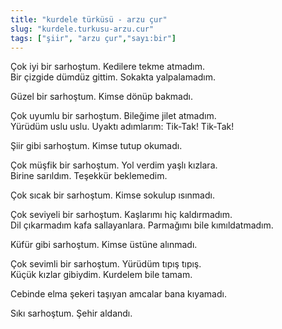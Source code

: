 ```yaml
---
title: "kurdele türküsü - arzu çur"
slug: "kurdele.turkusu-arzu.cur"
tags: ["şiir", "arzu çur","sayı:bir"]
---
```


Çok iyi bir sarhoştum. Kedilere tekme atmadım.\
Bir çizgide dümdüz gittim. Sokakta yalpalamadım.

Güzel bir sarhoştum. Kimse dönüp bakmadı.

Çok uyumlu bir sarhoştum. Bileğime jilet atmadım.\
Yürüdüm uslu uslu. Uyaktı adımlarım: Tik-Tak! Tik-Tak!

Şiir gibi sarhoştum. Kimse tutup okumadı.

Çok müşfik bir sarhoştum. Yol verdim yaşlı kızlara.\
Birine sarıldım. Teşekkür beklemedim.

Çok sıcak bir sarhoştum. Kimse sokulup ısınmadı.

Çok seviyeli bir sarhoştum. Kaşlarımı hiç kaldırmadım.\
Dil çıkarmadım kafa sallayanlara. Parmağımı bile kımıldatmadım.

Küfür gibi sarhoştum. Kimse üstüne alınmadı.

Çok sevimli bir sarhoştum. Yürüdüm tıpış tıpış.\
Küçük kızlar gibiydim. Kurdelem bile tamam.

Cebinde elma şekeri taşıyan amcalar bana kıyamadı.

Sıkı sarhoştum. Şehir aldandı.
